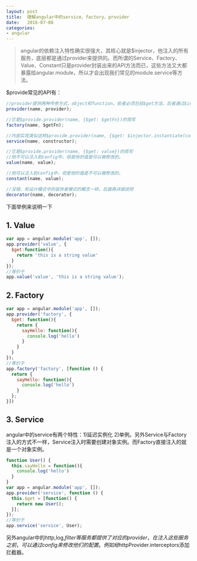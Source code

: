 ```yaml
---
layout: post
title:  理解angular中的service、factory、provider
date:   2016-07-08 
categories: 
- angular
---
```


> angular的依赖注入特性确实很强大，其核心就是$injector，他注入的所有服务，底层都是通过provider来提供的。而所谓的Service、Factory、Value、Constant只是provider封装出来的API方法而已，这些方法又大都暴露给angular.module，所以才会出现我们常见的module.service等方法。

<!--more-->

$provide常见的API有：

```javascript
//provider提供两种传参方式，object和function。前者必须包括$get方法，后者通过$injector.instantiate()得到一个实例对象。
provider(name, provider);

//它是$provide.provider(name, {$get: $getFn})的简写
factory(name, $getFn);

//内部实现类似这样$provide.provider(name, {$get: $injector.instantiate(constructor)})
service(name, constructor);

//它是$provide.provider(name, {$get: value})的简写
//他不可以注入到config中，但是他的值是可以被修改的。
value(name, value);

//他可以注入到config中，但是他的值是不可以被修改的。
constant(name, value);

//没错，和设计模式中的装饰者模式的概念一样。后面再详细说吧
decorator(name, decorator);
```

下面举例来说明一下

## 1. Value

```javascript
var app = angular.module('app', []);
app.provider('value', {
  $get:function(){
    return 'this is a string value'
  }
});
//等价于
app.value('value', 'this is a string value');
```

## 2. Factory

```javascript
var app = angular.module('app', []);
app.provider('factory', {
  $get: function(){
    return {
      sayHello: function(){
        console.log('hello')
      }
    }
  }
});
//等价于
app.factory('factory', [function () {
  return {
    sayHello: function(){
      console.log('hello')
    }
  };
}])
```

## 3. Service

angular中的service有两个特性：1)延迟实例化 2)单例。另外Service与Factory注入的方式不一样，Service注入时需要创建对象实例。而Factory直接注入的就是一个对象实例。

```javascript
function User() {
  this.sayHello = function(){
    console.log('hello')
  }
}
var app = angular.module('app', []);
app.provider('service', function () {
  this.$get = [function() {
    return new User();
  }];
});
//等价于
app.service('service', User);
```

另外angular中的$http,$log,$filter等服务都提供了对应的provider，在注入这些服务之前，可以通过config来修改他们的配置。例如给$httpProvider.interceptors添加拦截器。




